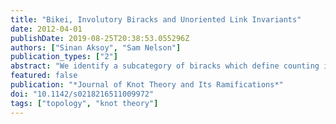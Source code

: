 ```yaml
---
title: "Bikei, Involutory Biracks and Unoriented Link Invariants"
date: 2012-04-01
publishDate: 2019-08-25T20:38:53.055296Z
authors: ["Sinan Aksoy", "Sam Nelson"]
publication_types: ["2"]
abstract: "We identify a subcategory of biracks which define counting invariants of unoriented links, which we call involutory biracks. In particular, involutory biracks of birack rank $N=1$ are biquandles, which we call bikei. We define counting invariants of unoriented classical and virtual links using finite involutory biracks, and we give an example of a non-involutory birack whose counting invariant detects the non-invertibility of a virtual knot."
featured: false
publication: "*Journal of Knot Theory and Its Ramifications*"
doi: "10.1142/s0218216511009972"
tags: ["topology", "knot theory"]
---
```

